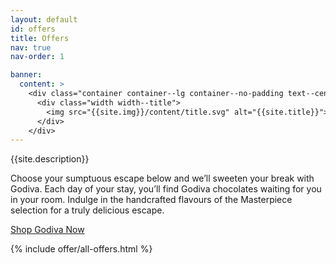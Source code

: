 ```yaml
---
layout: default
id: offers
title: Offers
nav: true
nav-order: 1

banner:
  content: >
    <div class="container container--lg container--no-padding text--center">
      <div class="width width--title">
        <img src="{{site.img}}/content/title.svg" alt="{{site.title}}">
      </div>
    </div>
---
```


<div class="container">
  <div class="width width--xl text--center space--xxxl">
    <p class="text--xxl">{{site.description}}</p>
    <p class="text--xxl">Choose your sumptuous escape below and we’ll sweeten your break with Godiva. Each day of your stay, you’ll find Godiva chocolates waiting for you in your room. Indulge in the handcrafted flavours of the Masterpiece selection for a truly delicious escape. </p>
    <div class="space--sm"></div>
    <a href="{{site.client.link}}" class="btn btn--outline btn--outline-red">Shop Godiva Now</a>
  </div>
</div>

{% include offer/all-offers.html %}